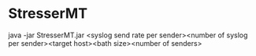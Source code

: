 # StresserMT
java -jar StresserMT.jar \<syslog send rate per sender\>\<number of syslog per sender\>\<target host\>\<bath size\>\<number of senders\>
